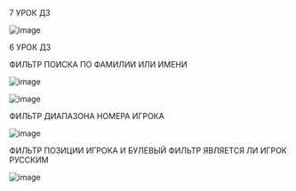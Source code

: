 7 УРОК ДЗ

![image](https://github.com/user-attachments/assets/3a445c56-f0bd-4391-bf77-a5e254acd20d)




6 УРОК ДЗ

ФИЛЬТР ПОИСКА ПО ФАМИЛИИ ИЛИ ИМЕНИ

![image](https://github.com/user-attachments/assets/7c8b1479-8824-44bd-bf3f-c4410e279815)

![image](https://github.com/user-attachments/assets/ee2e3366-212c-4af9-9a48-e7d880fd86fb)

ФИЛЬТР ДИАПАЗОНА НОМЕРА ИГРОКА

![image](https://github.com/user-attachments/assets/49d2be76-599f-4150-b908-6cd296e908a4)

ФИЛЬТР ПОЗИЦИИ ИГРОКА И БУЛЕВЫЙ ФИЛЬТР ЯВЛЯЕТСЯ ЛИ ИГРОК РУССКИМ

![image](https://github.com/user-attachments/assets/b3fefb96-46a9-46ee-b667-5ffcb035edc4)
